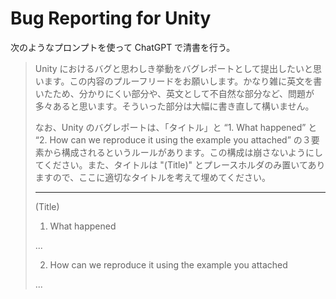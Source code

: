 # Bug Reporting for Unity

次のようなプロンプトを使って ChatGPT で清書を行う。

> Unity におけるバグと思わしき挙動をバグレポートとして提出したいと思います。この内容のプルーフリードをお願いします。かなり雑に英文を書いたため、分かりにくい部分や、英文として不自然な部分など、問題が多々あると思います。そういった部分は大幅に書き直して構いません。
> 
> なお、Unity のバグレポートは、「タイトル」と “1. What happened” と “2. How can we reproduce it using the example you attached” の３要素から構成されるというルールがあります。この構成は崩さないようにしてください。また、タイトルは "(Title)" とプレースホルダのみ置いてありますので、ここに適切なタイトルを考えて埋めてください。
> 
> ---
> 
> (Title)
>
> 1. What happened
>
> ...
> 
> 2. How can we reproduce it using the example you attached
>  
> ...
